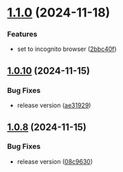 # [1.1.0](https://github.com/crawlora-com/typescript-sdk/compare/v1.0.10...v1.1.0) (2024-11-18)


### Features

* set to incognito browser ([2bbc40f](https://github.com/crawlora-com/typescript-sdk/commit/2bbc40fb450f45ef4332db4c9ab11d7941382f32))



## [1.0.10](https://github.com/crawlora-com/typescript-sdk/compare/v1.0.9...v1.0.10) (2024-11-15)


### Bug Fixes

* release version ([ae31929](https://github.com/crawlora-com/typescript-sdk/commit/ae319298347923f536509900e85e739cf15a65e7))



## [1.0.8](https://github.com/crawlora-com/typescript-sdk/compare/v1.0.7...v1.0.8) (2024-11-15)


### Bug Fixes

* release version ([08c9630](https://github.com/crawlora-com/typescript-sdk/commit/08c96306a5bd1e1bd99a0e01e866579387bd76f9))



